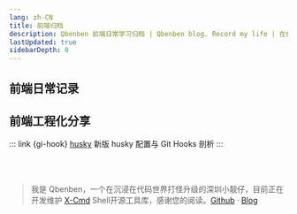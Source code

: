 ```yaml
---
lang: zh-CN
title: 前端归档
description: Qbenben 前端日常学习归档 | Qbenben blog. Record my life | 在代码世界里打怪升级的小靓仔
lastUpdated: true
sidebarDepth: 0
---
```


## 前端日常记录

## 前端工程化分享

::: link {gi-hook} [husky](/docs/fontend/husky.html)
新版 husky 配置与 Git Hooks 剖析
:::

<br>
<br>

> 我是 Qbenben，一个在沉浸在代码世界打怪升级的深圳小靓仔，目前正在开发维护 [X-Cmd](https://x-cmd.com/) Shell开源工具库，感谢您的阅读。[Github](https://github.com/Zhengqbbb) · [Blog](https://blog.qbb.sh/)